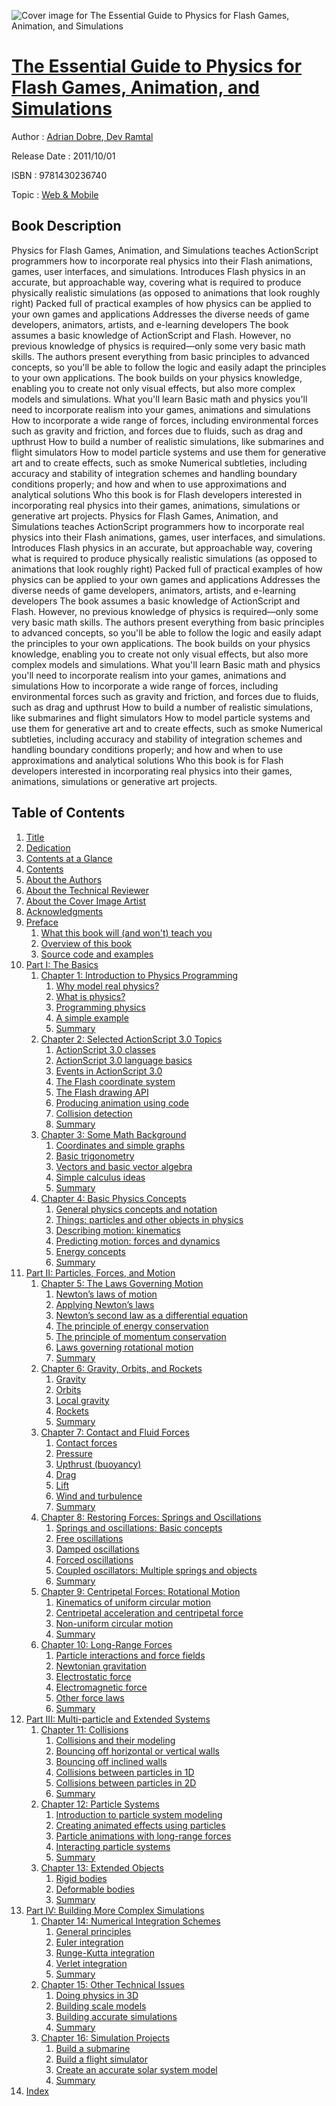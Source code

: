 ![Cover image for The Essential Guide to Physics for Flash Games, Animation, and Simulations](https://imgdetail.ebookreading.net/cover/cover/web_mobile/EB9781430236740.jpg)

[The Essential Guide to Physics for Flash Games, Animation, and Simulations](https://ebookreading.net/view/book/The+Essential+Guide+to+Physics+for+Flash+Games%2C+Animation%2C+and+Simulations-EB9781430236740_1.html "The Essential Guide to Physics for Flash Games, Animation, and Simulations")
====================================================================================================================

Author : [Adrian Dobre](https://ebookreading.net/search/author/Adrian+Dobre),[ Dev Ramtal](https://ebookreading.net/search/author/+Dev+Ramtal)

Release Date : 2011/10/01

ISBN : 9781430236740

Topic : [Web & Mobile](https://ebookreading.net/search/category/web-mobile)

Book Description
-----------------

Physics for Flash Games, Animation, and Simulations teaches ActionScript programmers how to incorporate real physics into their Flash animations, games, user interfaces, and simulations.
Introduces Flash physics in an accurate, but approachable way, covering what is required to produce physically realistic simulations (as opposed to animations that look roughly right)
Packed full of practical examples of how physics can be applied to your own games and applications
Addresses the diverse needs of game developers, animators, artists, and e-learning developers
The book assumes a basic knowledge of ActionScript and Flash. However, no previous knowledge of physics is required—only some very basic math skills. The authors present everything from basic principles to advanced concepts, so you'll be able to follow the logic and easily adapt the principles to your own applications. The book builds on your physics knowledge, enabling you to create not only visual effects, but also more complex models and simulations.
What you'll learn
Basic math and physics you'll need to incorporate realism into your games, animations and simulations
How to incorporate a wide range of forces, including environmental forces such as gravity and friction, and forces due to fluids, such as drag and upthrust
How to build a number of realistic simulations, like submarines and flight simulators
How to model particle systems and use them for generative art and to create effects, such as smoke
Numerical subtleties, including accuracy and stability of integration schemes and handling boundary conditions properly; and how and when to use approximations and analytical solutions
Who this book is for
Flash developers interested in incorporating real physics into their games, animations, simulations or generative art projects.
              Physics for Flash Games, Animation, and Simulations teaches ActionScript programmers how to incorporate real physics into their Flash animations, games, user interfaces, and simulations.
Introduces Flash physics in an accurate, but approachable way, covering what is required to produce physically realistic simulations (as opposed to animations that look roughly right)
Packed full of practical examples of how physics can be applied to your own games and applications
Addresses the diverse needs of game developers, animators, artists, and e-learning developers
The book assumes a basic knowledge of ActionScript and Flash. However, no previous knowledge of physics is required—only some very basic math skills. The authors present everything from basic principles to advanced concepts, so you'll be able to follow the logic and easily adapt the principles to your own applications. The book builds on your physics knowledge, enabling you to create not only visual effects, but also more complex models and simulations.
What you'll learn
Basic math and physics you'll need to incorporate realism into your games, animations and simulations
How to incorporate a wide range of forces, including environmental forces such as gravity and friction, and forces due to fluids, such as drag and upthrust
How to build a number of realistic simulations, like submarines and flight simulators
How to model particle systems and use them for generative art and to create effects, such as smoke
Numerical subtleties, including accuracy and stability of integration schemes and handling boundary conditions properly; and how and when to use approximations and analytical solutions
Who this book is for
Flash developers interested in incorporating real physics into their games, animations, simulations or generative art projects.
              
Table of Contents
-----------------

1. [Title](https://ebookreading.net/view/book/The+Essential+Guide+to+Physics+for+Flash+Games%2C+Animation%2C+and+Simulations-EB9781430236740_2.html)
1. [Dedication](https://ebookreading.net/view/book/The+Essential+Guide+to+Physics+for+Flash+Games%2C+Animation%2C+and+Simulations-EB9781430236740_3.html)
1. [Contents at a Glance](https://ebookreading.net/view/book/The+Essential+Guide+to+Physics+for+Flash+Games%2C+Animation%2C+and+Simulations-EB9781430236740_4.html)
1. [Contents](https://ebookreading.net/view/book/The+Essential+Guide+to+Physics+for+Flash+Games%2C+Animation%2C+and+Simulations-EB9781430236740_5.html)
1. [About the Authors](https://ebookreading.net/view/book/The+Essential+Guide+to+Physics+for+Flash+Games%2C+Animation%2C+and+Simulations-EB9781430236740_6.html)
1. [About the Technical Reviewer](https://ebookreading.net/view/book/The+Essential+Guide+to+Physics+for+Flash+Games%2C+Animation%2C+and+Simulations-EB9781430236740_7.html)
1. [About the Cover Image Artist](https://ebookreading.net/view/book/The+Essential+Guide+to+Physics+for+Flash+Games%2C+Animation%2C+and+Simulations-EB9781430236740_8.html)
1. [Acknowledgments](https://ebookreading.net/view/book/The+Essential+Guide+to+Physics+for+Flash+Games%2C+Animation%2C+and+Simulations-EB9781430236740_9.html)
1. [Preface](https://ebookreading.net/view/book/The+Essential+Guide+to+Physics+for+Flash+Games%2C+Animation%2C+and+Simulations-EB9781430236740_10.html#preface_Preface)
    1. [What this book will (and won&#39;t) teach you](https://ebookreading.net/view/book/The+Essential+Guide+to+Physics+for+Flash+Games%2C+Animation%2C+and+Simulations-EB9781430236740_11.html#preface-01)
    1. [Overview of this book](https://ebookreading.net/view/book/The+Essential+Guide+to+Physics+for+Flash+Games%2C+Animation%2C+and+Simulations-EB9781430236740_12.html#preface-02)
    1. [Source code and examples](https://ebookreading.net/view/book/The+Essential+Guide+to+Physics+for+Flash+Games%2C+Animation%2C+and+Simulations-EB9781430236740_13.html#preface-03)
1. [Part I: The Basics](https://ebookreading.net/view/book/The+Essential+Guide+to+Physics+for+Flash+Games%2C+Animation%2C+and+Simulations-EB9781430236740_14.html#p1)
    1. [Chapter 1: Introduction to Physics Programming](https://ebookreading.net/view/book/The+Essential+Guide+to+Physics+for+Flash+Games%2C+Animation%2C+and+Simulations-EB9781430236740_15.html#ch1)
        1. [Why model real physics?](https://ebookreading.net/view/book/The+Essential+Guide+to+Physics+for+Flash+Games%2C+Animation%2C+and+Simulations-EB9781430236740_16.html#why_model_real_phys)
        1. [What is physics?](https://ebookreading.net/view/book/The+Essential+Guide+to+Physics+for+Flash+Games%2C+Animation%2C+and+Simulations-EB9781430236740_17.html#what_is_physics)
        1. [Programming physics](https://ebookreading.net/view/book/The+Essential+Guide+to+Physics+for+Flash+Games%2C+Animation%2C+and+Simulations-EB9781430236740_18.html#programming_physics)
        1. [A simple example](https://ebookreading.net/view/book/The+Essential+Guide+to+Physics+for+Flash+Games%2C+Animation%2C+and+Simulations-EB9781430236740_19.html#a_simple_example)
        1. [Summary](https://ebookreading.net/view/book/The+Essential+Guide+to+Physics+for+Flash+Games%2C+Animation%2C+and+Simulations-EB9781430236740_20.html#summary)
    1. [Chapter 2: Selected ActionScript 3.0 Topics](https://ebookreading.net/view/book/The+Essential+Guide+to+Physics+for+Flash+Games%2C+Animation%2C+and+Simulations-EB9781430236740_21.html#ch2)
        1. [ActionScript 3.0 classes](https://ebookreading.net/view/book/The+Essential+Guide+to+Physics+for+Flash+Games%2C+Animation%2C+and+Simulations-EB9781430236740_22.html#actionscript_3_dot_)
        1. [ActionScript 3.0 language basics](https://ebookreading.net/view/book/The+Essential+Guide+to+Physics+for+Flash+Games%2C+Animation%2C+and+Simulations-EB9781430236740_23.html#actionscript_3_dot_)
        1. [Events in ActionScript 3.0](https://ebookreading.net/view/book/The+Essential+Guide+to+Physics+for+Flash+Games%2C+Animation%2C+and+Simulations-EB9781430236740_24.html#events_in_actionscr)
        1. [The Flash coordinate system](https://ebookreading.net/view/book/The+Essential+Guide+to+Physics+for+Flash+Games%2C+Animation%2C+and+Simulations-EB9781430236740_25.html#the_flash_coordinat)
        1. [The Flash drawing API](https://ebookreading.net/view/book/The+Essential+Guide+to+Physics+for+Flash+Games%2C+Animation%2C+and+Simulations-EB9781430236740_26.html#the_flash_drawing_a)
        1. [Producing animation using code](https://ebookreading.net/view/book/The+Essential+Guide+to+Physics+for+Flash+Games%2C+Animation%2C+and+Simulations-EB9781430236740_27.html#producing_animation)
        1. [Collision detection](https://ebookreading.net/view/book/The+Essential+Guide+to+Physics+for+Flash+Games%2C+Animation%2C+and+Simulations-EB9781430236740_28.html#collision_detection)
        1. [Summary](https://ebookreading.net/view/book/The+Essential+Guide+to+Physics+for+Flash+Games%2C+Animation%2C+and+Simulations-EB9781430236740_29.html#summary1)
    1. [Chapter 3: Some Math Background](https://ebookreading.net/view/book/The+Essential+Guide+to+Physics+for+Flash+Games%2C+Animation%2C+and+Simulations-EB9781430236740_30.html#ch3)
        1. [Coordinates and simple graphs](https://ebookreading.net/view/book/The+Essential+Guide+to+Physics+for+Flash+Games%2C+Animation%2C+and+Simulations-EB9781430236740_31.html#coordinates_and_sim)
        1. [Basic trigonometry](https://ebookreading.net/view/book/The+Essential+Guide+to+Physics+for+Flash+Games%2C+Animation%2C+and+Simulations-EB9781430236740_32.html#basic_trigonometry)
        1. [Vectors and basic vector algebra](https://ebookreading.net/view/book/The+Essential+Guide+to+Physics+for+Flash+Games%2C+Animation%2C+and+Simulations-EB9781430236740_33.html#vectors_and_basic_v)
        1. [Simple calculus ideas](https://ebookreading.net/view/book/The+Essential+Guide+to+Physics+for+Flash+Games%2C+Animation%2C+and+Simulations-EB9781430236740_34.html#simple_calculus_ide)
        1. [Summary](https://ebookreading.net/view/book/The+Essential+Guide+to+Physics+for+Flash+Games%2C+Animation%2C+and+Simulations-EB9781430236740_35.html#summary2)
    1. [Chapter 4: Basic Physics Concepts](https://ebookreading.net/view/book/The+Essential+Guide+to+Physics+for+Flash+Games%2C+Animation%2C+and+Simulations-EB9781430236740_36.html#ch4)
        1. [General physics concepts and notation](https://ebookreading.net/view/book/The+Essential+Guide+to+Physics+for+Flash+Games%2C+Animation%2C+and+Simulations-EB9781430236740_37.html#general_physics_con)
        1. [Things: particles and other objects in physics](https://ebookreading.net/view/book/The+Essential+Guide+to+Physics+for+Flash+Games%2C+Animation%2C+and+Simulations-EB9781430236740_38.html#things_particles_an)
        1. [Describing motion: kinematics](https://ebookreading.net/view/book/The+Essential+Guide+to+Physics+for+Flash+Games%2C+Animation%2C+and+Simulations-EB9781430236740_39.html#describing_motion_k)
        1. [Predicting motion: forces and dynamics](https://ebookreading.net/view/book/The+Essential+Guide+to+Physics+for+Flash+Games%2C+Animation%2C+and+Simulations-EB9781430236740_40.html#predicting_motion_f)
        1. [Energy concepts](https://ebookreading.net/view/book/The+Essential+Guide+to+Physics+for+Flash+Games%2C+Animation%2C+and+Simulations-EB9781430236740_41.html#energy_concepts)
        1. [Summary](https://ebookreading.net/view/book/The+Essential+Guide+to+Physics+for+Flash+Games%2C+Animation%2C+and+Simulations-EB9781430236740_42.html#summary3)
1. [Part II: Particles, Forces, and Motion](https://ebookreading.net/view/book/The+Essential+Guide+to+Physics+for+Flash+Games%2C+Animation%2C+and+Simulations-EB9781430236740_43.html#p2)
    1. [Chapter 5: The Laws Governing Motion](https://ebookreading.net/view/book/The+Essential+Guide+to+Physics+for+Flash+Games%2C+Animation%2C+and+Simulations-EB9781430236740_44.html#ch5)
        1. [Newton’s laws of motion](https://ebookreading.net/view/book/The+Essential+Guide+to+Physics+for+Flash+Games%2C+Animation%2C+and+Simulations-EB9781430236740_45.html#newtons_laws_of_mot)
        1. [Applying Newton’s laws](https://ebookreading.net/view/book/The+Essential+Guide+to+Physics+for+Flash+Games%2C+Animation%2C+and+Simulations-EB9781430236740_46.html#applying_newtons_la)
        1. [Newton’s second law as a differential equation](https://ebookreading.net/view/book/The+Essential+Guide+to+Physics+for+Flash+Games%2C+Animation%2C+and+Simulations-EB9781430236740_47.html#newtons_second_law_)
        1. [The principle of energy conservation](https://ebookreading.net/view/book/The+Essential+Guide+to+Physics+for+Flash+Games%2C+Animation%2C+and+Simulations-EB9781430236740_48.html#the_principle_of_en)
        1. [The principle of momentum conservation](https://ebookreading.net/view/book/The+Essential+Guide+to+Physics+for+Flash+Games%2C+Animation%2C+and+Simulations-EB9781430236740_49.html#the_principle_of_mo)
        1. [Laws governing rotational motion](https://ebookreading.net/view/book/The+Essential+Guide+to+Physics+for+Flash+Games%2C+Animation%2C+and+Simulations-EB9781430236740_50.html#laws_governing_rota)
        1. [Summary](https://ebookreading.net/view/book/The+Essential+Guide+to+Physics+for+Flash+Games%2C+Animation%2C+and+Simulations-EB9781430236740_51.html#summary4)
    1. [Chapter 6: Gravity, Orbits, and Rockets](https://ebookreading.net/view/book/The+Essential+Guide+to+Physics+for+Flash+Games%2C+Animation%2C+and+Simulations-EB9781430236740_52.html#ch6)
        1. [Gravity](https://ebookreading.net/view/book/The+Essential+Guide+to+Physics+for+Flash+Games%2C+Animation%2C+and+Simulations-EB9781430236740_53.html#gravity)
        1. [Orbits](https://ebookreading.net/view/book/The+Essential+Guide+to+Physics+for+Flash+Games%2C+Animation%2C+and+Simulations-EB9781430236740_54.html#orbits)
        1. [Local gravity](https://ebookreading.net/view/book/The+Essential+Guide+to+Physics+for+Flash+Games%2C+Animation%2C+and+Simulations-EB9781430236740_55.html#local_gravity)
        1. [Rockets](https://ebookreading.net/view/book/The+Essential+Guide+to+Physics+for+Flash+Games%2C+Animation%2C+and+Simulations-EB9781430236740_56.html#rockets)
        1. [Summary](https://ebookreading.net/view/book/The+Essential+Guide+to+Physics+for+Flash+Games%2C+Animation%2C+and+Simulations-EB9781430236740_57.html#summary5)
    1. [Chapter 7: Contact and Fluid Forces](https://ebookreading.net/view/book/The+Essential+Guide+to+Physics+for+Flash+Games%2C+Animation%2C+and+Simulations-EB9781430236740_58.html#ch7)
        1. [Contact forces](https://ebookreading.net/view/book/The+Essential+Guide+to+Physics+for+Flash+Games%2C+Animation%2C+and+Simulations-EB9781430236740_59.html#contact_forces)
        1. [Pressure](https://ebookreading.net/view/book/The+Essential+Guide+to+Physics+for+Flash+Games%2C+Animation%2C+and+Simulations-EB9781430236740_60.html#pressure)
        1. [Upthrust (buoyancy)](https://ebookreading.net/view/book/The+Essential+Guide+to+Physics+for+Flash+Games%2C+Animation%2C+and+Simulations-EB9781430236740_61.html#upthrust_buoyancy)
        1. [Drag](https://ebookreading.net/view/book/The+Essential+Guide+to+Physics+for+Flash+Games%2C+Animation%2C+and+Simulations-EB9781430236740_62.html#drag)
        1. [Lift](https://ebookreading.net/view/book/The+Essential+Guide+to+Physics+for+Flash+Games%2C+Animation%2C+and+Simulations-EB9781430236740_63.html#lift)
        1. [Wind and turbulence](https://ebookreading.net/view/book/The+Essential+Guide+to+Physics+for+Flash+Games%2C+Animation%2C+and+Simulations-EB9781430236740_64.html#wind_and_turbulence)
        1. [Summary](https://ebookreading.net/view/book/The+Essential+Guide+to+Physics+for+Flash+Games%2C+Animation%2C+and+Simulations-EB9781430236740_65.html#summary6)
    1. [Chapter 8: Restoring Forces: Springs and Oscillations](https://ebookreading.net/view/book/The+Essential+Guide+to+Physics+for+Flash+Games%2C+Animation%2C+and+Simulations-EB9781430236740_66.html#ch8)
        1. [Springs and oscillations: Basic concepts](https://ebookreading.net/view/book/The+Essential+Guide+to+Physics+for+Flash+Games%2C+Animation%2C+and+Simulations-EB9781430236740_67.html#springs_and_oscilla)
        1. [Free oscillations](https://ebookreading.net/view/book/The+Essential+Guide+to+Physics+for+Flash+Games%2C+Animation%2C+and+Simulations-EB9781430236740_68.html#free_oscillations)
        1. [Damped oscillations](https://ebookreading.net/view/book/The+Essential+Guide+to+Physics+for+Flash+Games%2C+Animation%2C+and+Simulations-EB9781430236740_69.html#damped_oscillations)
        1. [Forced oscillations](https://ebookreading.net/view/book/The+Essential+Guide+to+Physics+for+Flash+Games%2C+Animation%2C+and+Simulations-EB9781430236740_70.html#forced_oscillations)
        1. [Coupled oscillators: Multiple springs and objects](https://ebookreading.net/view/book/The+Essential+Guide+to+Physics+for+Flash+Games%2C+Animation%2C+and+Simulations-EB9781430236740_71.html#coupled_oscillators)
        1. [Summary](https://ebookreading.net/view/book/The+Essential+Guide+to+Physics+for+Flash+Games%2C+Animation%2C+and+Simulations-EB9781430236740_72.html#summary7)
    1. [Chapter 9: Centripetal Forces: Rotational Motion](https://ebookreading.net/view/book/The+Essential+Guide+to+Physics+for+Flash+Games%2C+Animation%2C+and+Simulations-EB9781430236740_73.html#ch9)
        1. [Kinematics of uniform circular motion](https://ebookreading.net/view/book/The+Essential+Guide+to+Physics+for+Flash+Games%2C+Animation%2C+and+Simulations-EB9781430236740_74.html#kinematics_of_unifo)
        1. [Centripetal acceleration and centripetal force](https://ebookreading.net/view/book/The+Essential+Guide+to+Physics+for+Flash+Games%2C+Animation%2C+and+Simulations-EB9781430236740_75.html#centripetal_acceler)
        1. [Non-uniform circular motion](https://ebookreading.net/view/book/The+Essential+Guide+to+Physics+for+Flash+Games%2C+Animation%2C+and+Simulations-EB9781430236740_76.html#non-uniform_circula)
        1. [Summary](https://ebookreading.net/view/book/The+Essential+Guide+to+Physics+for+Flash+Games%2C+Animation%2C+and+Simulations-EB9781430236740_77.html#summary8)
    1. [Chapter 10: Long-Range Forces](https://ebookreading.net/view/book/The+Essential+Guide+to+Physics+for+Flash+Games%2C+Animation%2C+and+Simulations-EB9781430236740_78.html#ch10)
        1. [Particle interactions and force fields](https://ebookreading.net/view/book/The+Essential+Guide+to+Physics+for+Flash+Games%2C+Animation%2C+and+Simulations-EB9781430236740_79.html#particle_interactio)
        1. [Newtonian gravitation](https://ebookreading.net/view/book/The+Essential+Guide+to+Physics+for+Flash+Games%2C+Animation%2C+and+Simulations-EB9781430236740_80.html#newtonian_gravitati)
        1. [Electrostatic force](https://ebookreading.net/view/book/The+Essential+Guide+to+Physics+for+Flash+Games%2C+Animation%2C+and+Simulations-EB9781430236740_81.html#electrostatic_force)
        1. [Electromagnetic force](https://ebookreading.net/view/book/The+Essential+Guide+to+Physics+for+Flash+Games%2C+Animation%2C+and+Simulations-EB9781430236740_82.html#electromagnetic_for)
        1. [Other force laws](https://ebookreading.net/view/book/The+Essential+Guide+to+Physics+for+Flash+Games%2C+Animation%2C+and+Simulations-EB9781430236740_83.html#other_force_laws)
        1. [Summary](https://ebookreading.net/view/book/The+Essential+Guide+to+Physics+for+Flash+Games%2C+Animation%2C+and+Simulations-EB9781430236740_84.html#summary9)
1. [Part III: Multi-particle and Extended Systems](https://ebookreading.net/view/book/The+Essential+Guide+to+Physics+for+Flash+Games%2C+Animation%2C+and+Simulations-EB9781430236740_85.html#p3)
    1. [Chapter 11: Collisions](https://ebookreading.net/view/book/The+Essential+Guide+to+Physics+for+Flash+Games%2C+Animation%2C+and+Simulations-EB9781430236740_86.html#ch11)
        1. [Collisions and their modeling](https://ebookreading.net/view/book/The+Essential+Guide+to+Physics+for+Flash+Games%2C+Animation%2C+and+Simulations-EB9781430236740_87.html#collisions_and_thei)
        1. [Bouncing off horizontal or vertical walls](https://ebookreading.net/view/book/The+Essential+Guide+to+Physics+for+Flash+Games%2C+Animation%2C+and+Simulations-EB9781430236740_88.html#bouncing_off_horizo)
        1. [Bouncing off inclined walls](https://ebookreading.net/view/book/The+Essential+Guide+to+Physics+for+Flash+Games%2C+Animation%2C+and+Simulations-EB9781430236740_89.html#bouncing_off_inclin)
        1. [Collisions between particles in 1D](https://ebookreading.net/view/book/The+Essential+Guide+to+Physics+for+Flash+Games%2C+Animation%2C+and+Simulations-EB9781430236740_90.html#collisions_between_)
        1. [Collisions between particles in 2D](https://ebookreading.net/view/book/The+Essential+Guide+to+Physics+for+Flash+Games%2C+Animation%2C+and+Simulations-EB9781430236740_91.html#collisions_between_)
        1. [Summary](https://ebookreading.net/view/book/The+Essential+Guide+to+Physics+for+Flash+Games%2C+Animation%2C+and+Simulations-EB9781430236740_92.html#summary10)
    1. [Chapter 12: Particle Systems](https://ebookreading.net/view/book/The+Essential+Guide+to+Physics+for+Flash+Games%2C+Animation%2C+and+Simulations-EB9781430236740_93.html#ch12)
        1. [Introduction to particle system modeling](https://ebookreading.net/view/book/The+Essential+Guide+to+Physics+for+Flash+Games%2C+Animation%2C+and+Simulations-EB9781430236740_94.html#introduction_to_par)
        1. [Creating animated effects using particles](https://ebookreading.net/view/book/The+Essential+Guide+to+Physics+for+Flash+Games%2C+Animation%2C+and+Simulations-EB9781430236740_95.html#creating_animated_e)
        1. [Particle animations with long-range forces](https://ebookreading.net/view/book/The+Essential+Guide+to+Physics+for+Flash+Games%2C+Animation%2C+and+Simulations-EB9781430236740_96.html#particle_animations)
        1. [Interacting particle systems](https://ebookreading.net/view/book/The+Essential+Guide+to+Physics+for+Flash+Games%2C+Animation%2C+and+Simulations-EB9781430236740_97.html#interacting_particl)
        1. [Summary](https://ebookreading.net/view/book/The+Essential+Guide+to+Physics+for+Flash+Games%2C+Animation%2C+and+Simulations-EB9781430236740_98.html#summary11)
    1. [Chapter 13: Extended Objects](https://ebookreading.net/view/book/The+Essential+Guide+to+Physics+for+Flash+Games%2C+Animation%2C+and+Simulations-EB9781430236740_99.html#ch13)
        1. [Rigid bodies](https://ebookreading.net/view/book/The+Essential+Guide+to+Physics+for+Flash+Games%2C+Animation%2C+and+Simulations-EB9781430236740_100.html#rigid_bodies)
        1. [Deformable bodies](https://ebookreading.net/view/book/The+Essential+Guide+to+Physics+for+Flash+Games%2C+Animation%2C+and+Simulations-EB9781430236740_101.html#deformable_bodies)
        1. [Summary](https://ebookreading.net/view/book/The+Essential+Guide+to+Physics+for+Flash+Games%2C+Animation%2C+and+Simulations-EB9781430236740_102.html#summary12)
1. [Part IV: Building More Complex Simulations](https://ebookreading.net/view/book/The+Essential+Guide+to+Physics+for+Flash+Games%2C+Animation%2C+and+Simulations-EB9781430236740_103.html#p4)
    1. [Chapter 14: Numerical Integration Schemes](https://ebookreading.net/view/book/The+Essential+Guide+to+Physics+for+Flash+Games%2C+Animation%2C+and+Simulations-EB9781430236740_104.html#ch14)
        1. [General principles](https://ebookreading.net/view/book/The+Essential+Guide+to+Physics+for+Flash+Games%2C+Animation%2C+and+Simulations-EB9781430236740_105.html#general_principles)
        1. [Euler integration](https://ebookreading.net/view/book/The+Essential+Guide+to+Physics+for+Flash+Games%2C+Animation%2C+and+Simulations-EB9781430236740_106.html#euler_integration)
        1. [Runge-Kutta integration](https://ebookreading.net/view/book/The+Essential+Guide+to+Physics+for+Flash+Games%2C+Animation%2C+and+Simulations-EB9781430236740_107.html#runge-kutta_integra)
        1. [Verlet integration](https://ebookreading.net/view/book/The+Essential+Guide+to+Physics+for+Flash+Games%2C+Animation%2C+and+Simulations-EB9781430236740_108.html#verlet_integration)
        1. [Summary](https://ebookreading.net/view/book/The+Essential+Guide+to+Physics+for+Flash+Games%2C+Animation%2C+and+Simulations-EB9781430236740_109.html#summary13)
    1. [Chapter 15: Other Technical Issues](https://ebookreading.net/view/book/The+Essential+Guide+to+Physics+for+Flash+Games%2C+Animation%2C+and+Simulations-EB9781430236740_110.html#ch15)
        1. [Doing physics in 3D](https://ebookreading.net/view/book/The+Essential+Guide+to+Physics+for+Flash+Games%2C+Animation%2C+and+Simulations-EB9781430236740_111.html#doing_physics_in_3d)
        1. [Building scale models](https://ebookreading.net/view/book/The+Essential+Guide+to+Physics+for+Flash+Games%2C+Animation%2C+and+Simulations-EB9781430236740_112.html#building_scale_mode)
        1. [Building accurate simulations](https://ebookreading.net/view/book/The+Essential+Guide+to+Physics+for+Flash+Games%2C+Animation%2C+and+Simulations-EB9781430236740_113.html#building_accurate_s)
        1. [Summary](https://ebookreading.net/view/book/The+Essential+Guide+to+Physics+for+Flash+Games%2C+Animation%2C+and+Simulations-EB9781430236740_114.html#summary14)
    1. [Chapter 16: Simulation Projects](https://ebookreading.net/view/book/The+Essential+Guide+to+Physics+for+Flash+Games%2C+Animation%2C+and+Simulations-EB9781430236740_115.html#ch16)
        1. [Build a submarine](https://ebookreading.net/view/book/The+Essential+Guide+to+Physics+for+Flash+Games%2C+Animation%2C+and+Simulations-EB9781430236740_116.html#build_a_submarine)
        1. [Build a flight simulator](https://ebookreading.net/view/book/The+Essential+Guide+to+Physics+for+Flash+Games%2C+Animation%2C+and+Simulations-EB9781430236740_117.html#build_a_flight_simu)
        1. [Create an accurate solar system model](https://ebookreading.net/view/book/The+Essential+Guide+to+Physics+for+Flash+Games%2C+Animation%2C+and+Simulations-EB9781430236740_118.html#create_an_accurate_)
        1. [Summary](https://ebookreading.net/view/book/The+Essential+Guide+to+Physics+for+Flash+Games%2C+Animation%2C+and+Simulations-EB9781430236740_119.html#summary15)
1. [Index](https://ebookreading.net/view/book/The+Essential+Guide+to+Physics+for+Flash+Games%2C+Animation%2C+and+Simulations-EB9781430236740_120.html#index_Index)
